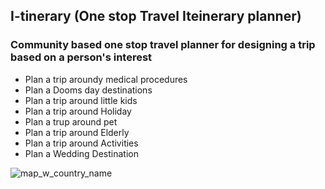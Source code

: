 ## I-tinerary (One stop Travel Iteinerary planner)
### Community based one stop travel planner for designing a trip based on a person's interest

- Plan a trip aroundy medical procedures 
- Plan a Dooms day destinations
- Plan a trip around little kids
- Plan a trip around Holiday
- Plan a trup around pet
- Plan a trip around Elderly
- Plan a trip around Activities
- Plan a Wedding Destination


![map_w_country_name](https://user-images.githubusercontent.com/18110666/45202804-1edd2900-b248-11e8-9575-1a7632b52644.jpg)
